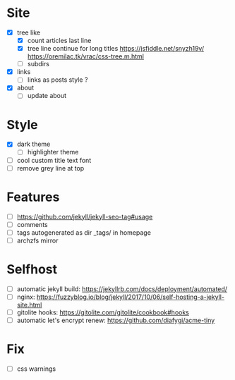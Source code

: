 # Site

- [x] tree like
  - [x] count articles last line
  - [x] tree line continue for long titles
        https://jsfiddle.net/snyzh19v/
        https://oremilac.tk/vrac/css-tree.m.html
  - [ ] subdirs
- [x] links
  - [ ] links as posts style ?
- [x] about
  - [ ] update about

# Style

- [x] dark theme
  - [ ] highlighter theme
- [ ] cool custom title text font
- [ ] remove grey line at top

# Features

- [ ] https://github.com/jekyll/jekyll-seo-tag#usage
- [ ] comments
- [ ] tags autogenerated as dir _tags/ in homepage
- [ ] archzfs mirror

# Selfhost

- [ ] automatic jekyll build: https://jekyllrb.com/docs/deployment/automated/
- [ ] nginx: https://fuzzyblog.io/blog/jekyll/2017/10/06/self-hosting-a-jekyll-site.html
- [ ] gitolite hooks: https://gitolite.com/gitolite/cookbook#hooks
- [ ] automatic let's encrypt renew: https://github.com/diafygi/acme-tiny

# Fix
- [ ] css warnings
